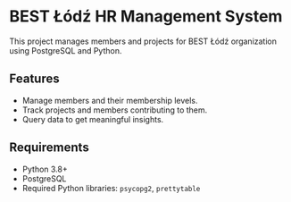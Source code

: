 # BEST Łódź HR Management System

This project manages members and projects for BEST Łódź organization using PostgreSQL and Python.

## Features
- Manage members and their membership levels.
- Track projects and members contributing to them.
- Query data to get meaningful insights.

## Requirements
- Python 3.8+
- PostgreSQL
- Required Python libraries: `psycopg2`, `prettytable`
